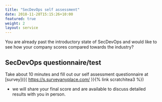 ```yaml
---
title: "SecDevOps self assessment"
date: 2018-11-28T15:15:26+10:00
featured: true
weight: 2
layout: service
---
```


You are already past the introductory state of SecDevOps and would like to see how your company scores compared towards the industry?

## SecDevOps questionnaire/test

Take about 10 minutes and fill out our self assessment questionnaire at [survey]({{ https://s.surveyanyplace.com/ }}{% link scratchitea3 %})

 - we will share your final score and are available to discuss detailed results with you in person.
